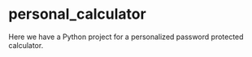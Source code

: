 # personal_calculator
Here we have a Python project for a personalized password protected calculator.
